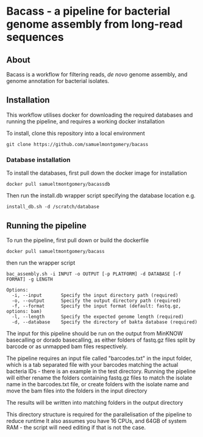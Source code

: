 # Bacass - a pipeline for bacterial genome assembly from long-read sequences


## About
Bacass is a workflow for filtering reads, *de novo* genome assembly, and genome annotation for bacterial isolates. 

## Installation

This workflow utilises docker for downloading the required databases and running the pipeline, and requires a working docker installation

To install, clone this repository into a local environment

```
git clone https://github.com/samuelmontgomery/bacass
```

### Database installation

To install the databases, first pull down the docker image for installation

```
docker pull samueltmontgomery/bacassdb
```

Then run the install.db wrapper script specifying the database location e.g.

```
install_db.sh -d /scratch/database
```
## Running the pipeline

To run the pipeline, first pull down or build the dockerfile

```
docker pull samueltmontgomery/bacass
```
then run the wrapper script

```
bac_assembly.sh -i INPUT -o OUTPUT [-p PLATFORM] -d DATABASE [-f FORMAT] -g LENGTH

Options:
  -i, --input       Specify the input directory path (required)
  -o, --output      Specify the output directory path (required)
  -f, --format      Specify the input format (default: fastq.gz, options: bam)
  -l, --length      Specify the expected genome length (required)
  -d, --database    Specify the directory of bakta database (required)
```

The input for this pipeline should be run on the output from MinKNOW basecalling or dorado basecalling, as either folders of fastq.gz files split by barcode or as unmapped bam files respectively.

The pipeline requires an input file called "barcodes.txt" in the input folder, which is a tab separated file with your barcodes matching the actual bacteria IDs - there is an example in the test directory. Running the pipeline will either rename the folders containing fastq.gz files to match the isolate name in the barcodes.txt file, or create folders with the isolate name and move the bam files into the folders in the input directory

The results will be written into matching folders in the output directory

This directory structure is required for the parallelisation of the pipeline to reduce runtime
It also assumes you have 16 CPUs, and 64GB of system RAM - the script will need editing if that is not the case.